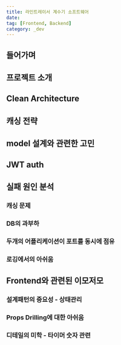```yaml
---
title: 라인트레이서 계수기 소프트웨어
date:
tag: [Frontend, Backend]
category: _dev
---
```


## 들어가며

## 프로젝트 소개

## Clean Architecture

## 캐싱 전략

## model 설계와 관련한 고민

## JWT auth

## 실패 원인 분석

### 캐싱 문제

### DB의 과부하

### 두개의 어플리케이션이 포트를 동시에 점유

### 로깅에서의 아쉬움

## Frontend와 관련된 이모저모

### 설계패턴의 중요성 - 상태관리

### Props Drilling에 대한 아쉬움

### 디테일의 미학 - 타이머 숫자 관련
